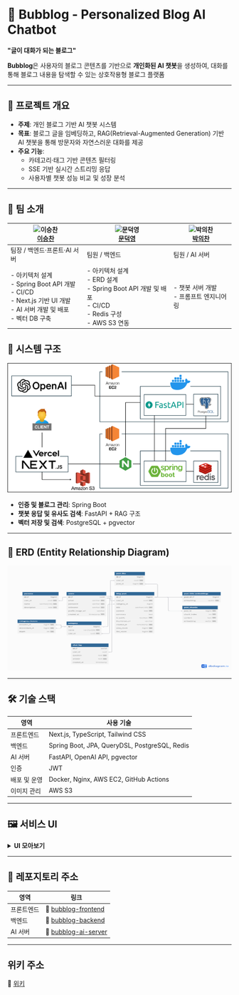 # 🫧 Bubblog - Personalized Blog AI Chatbot
**"글이 대화가 되는 블로그"**

**Bubblog**은 사용자의 블로그 콘텐츠를 기반으로 **개인화된 AI 챗봇**을 생성하여, 
대화를 통해 블로그 내용을 탐색할 수 있는 상호작용형 블로그 플랫폼

---

## 📌 프로젝트 개요

- **주제**: 개인 블로그 기반 AI 챗봇 시스템  
- **목표**: 블로그 글을 임베딩하고, RAG(Retrieval-Augmented Generation) 기반 AI 챗봇을 통해 방문자와 자연스러운 대화를 제공  
- **주요 기능**:
  - 카테고리·태그 기반 콘텐츠 필터링
  - SSE 기반 실시간 스트리밍 응답
  - 사용자별 챗봇 성능 비교 및 성장 분석

---

## 👥 팀 소개

| ![이승찬](https://github.com/chan000518.png?size=60) <br> [**이승찬**](https://github.com/chan000518) | ![문덕영](https://github.com/mdy3722.png?size=60) <br> [**문덕영**](https://github.com/mdy3722) | ![박의찬](https://github.com/ekdnlt714714.png?size=60) <br> [**박의찬**](https://github.com/ekdnlt714714) |
|------------------|------------------|------------------|
| 팀장 / 백엔드·프론트·AI 서버 | 팀원 / 백엔드 | 팀원 / AI 서버 |
| - 아키텍처 설계 <br> - Spring Boot API 개발 <br> - CI/CD <br> - Next.js 기반 UI 개발 <br> - AI 서버 개발 및 배포 <br> - 벡터 DB 구축 | - 아키텍처 설계 <br> - ERD 설계 <br> - Spring Boot API 개발 및 배포 <br> - CI/CD <br> - Redis 구성 <br> - AWS S3 연동 | - 챗봇 서버 개발 <br> - 프롬프트 엔지니어링 |

## 🧱 시스템 구조
![시스템 아키텍처](docs/bubblog-시스템아키텍처.png)

* **인증 및 블로그 관리**: Spring Boot
* **챗봇 응답 및 유사도 검색**: FastAPI + RAG 구조
* **벡터 저장 및 검색**: PostgreSQL + pgvector

---

## 💾 ERD (Entity Relationship Diagram)
![ERD](docs/bubblog-ERD.png)

---

## 🛠 기술 스택

| 영역      | 사용 기술                                  |
| ------- | -------------------------------------- |
| 프론트엔드   | Next.js, TypeScript, Tailwind CSS      |
| 백엔드     | Spring Boot, JPA, QueryDSL, PostgreSQL, Redis    |
| AI 서버   | FastAPI, OpenAI API, pgvector          |
| 인증      | JWT                                    |
| 배포 및 운영 | Docker, Nginx, AWS EC2, GitHub Actions |
| 이미지 관리 | AWS S3                                    |

---

## 🖼️ 서비스 UI

<details>
<summary><b>UI 모아보기</b></summary>
  
- **랜딩 페이지**  
  ![랜딩 페이지](docs/bubblog-landingPage.png)

- **메인 페이지**  
  ![메인 페이지](docs/bubblog-MainPage.png)

- **게시글 상세 페이지**  
  ![게시글 상세 페이지](docs/bubblog-%20게시글%20상세.png)

- **특정 사용자 블로그 방문 페이지**  
  ![사용자 페이지](docs/bubblog-MyPage.png)

- **마이페이지 - 챗봇 말투 설정**  
  ![마이페이지](docs/챗봇말투%20설정.png)

- **글 작성 페이지**  
  ![글 작성 페이지](docs/bubblog-글작성.png)

- **챗봇 페이지**  
  ![챗봇 페이지](docs/bubblog-chatbot.png)
  
</details>

---

## 📂 레포지토리 주소

| 영역    | 링크                                                                    |
| ----- | --------------------------------------------------------------------- |
| 프론트엔드 | 🔗 [bubblog-frontend](https://github.com/bubblog/bubblog-FE)   |
| 백엔드   | 🔗 [bubblog-backend](https://github.com/bubblog/bubblog-BE)     |
| AI 서버 | 🔗 [bubblog-ai-server](https://github.com/bubblog/bubblog-AI) |

---

## 위키 주소
🔗 [위키](https://github.com/bubblog/.github/wiki)


